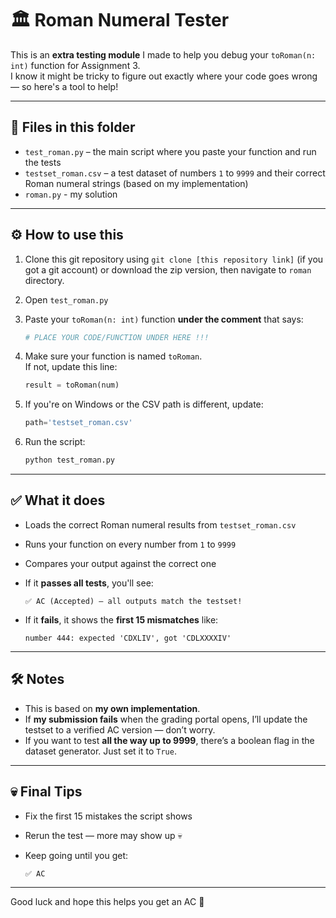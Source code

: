# 🏛️ Roman Numeral Tester

This is an **extra testing module** I made to help you debug your `toRoman(n: int)` function for Assignment 3.  
I know it might be tricky to figure out exactly where your code goes wrong — so here's a tool to help!

---

## 📄 Files in this folder

- `test_roman.py` – the main script where you paste your function and run the tests  
- `testset_roman.csv` – a test dataset of numbers `1` to `9999` and their correct Roman numeral strings (based on my implementation)
- `roman.py` - my solution

---

## ⚙️ How to use this
1. Clone this git repository using `git clone [this repository link]` (if you got a git account) or download the zip version, then navigate to `roman` directory.

2. Open `test_roman.py`

3. Paste your `toRoman(n: int)` function **under the comment** that says:

   ```python
   # PLACE YOUR CODE/FUNCTION UNDER HERE !!!
   ```

4. Make sure your function is named `toRoman`.  
   If not, update this line:

   ```python
   result = toRoman(num)
   ```

4. If you're on Windows or the CSV path is different, update:

   ```python
   path='testset_roman.csv'
   ```

5. Run the script:

   ```bash
   python test_roman.py
   ```

---

## ✅ What it does

- Loads the correct Roman numeral results from `testset_roman.csv`
- Runs your function on every number from `1` to `9999`
- Compares your output against the correct one
- If it **passes all tests**, you'll see:

  ```
  ✅ AC (Accepted) — all outputs match the testset!
  ```

- If it **fails**, it shows the **first 15 mismatches** like:

  ```
  number 444: expected 'CDXLIV', got 'CDLXXXXIV'
  ```

---

## 🛠 Notes

- This is based on **my own implementation**.
- If **my submission fails** when the grading portal opens, I’ll update the testset to a verified AC version — don’t worry.
- If you want to test **all the way up to 9999**, there’s a boolean flag in the dataset generator. Just set it to `True`.

---

## 💀 Final Tips

- Fix the first 15 mistakes the script shows
- Rerun the test — more may show up 💀
- Keep going until you get:

  ```
  ✅ AC
  ```

---

Good luck and hope this helps you get an AC 🙏
